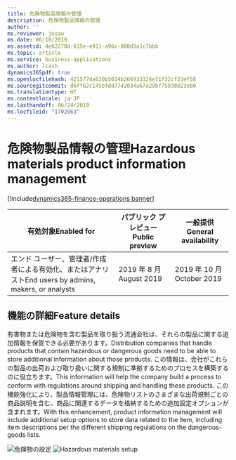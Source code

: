 ```yaml
---
title: 危険物製品情報の管理
description: 危険物製品情報の管理
author: ''
ms.reviewer: josaw
ms.date: 06/18/2019
ms.assetid: 4e62278d-615e-e911-a96c-000d3a1c7bbb
ms.topic: article
ms.service: business-applications
ms.author: lcash
dynamics365pdf: true
ms.openlocfilehash: 421577da630b5024b266933326ef1f32cf33ef58
ms.sourcegitcommit: d6ff62c145bfdd7742034a67a29bf75938823eb0
ms.translationtype: HT
ms.contentlocale: ja-JP
ms.lasthandoff: 06/24/2019
ms.locfileid: "1702063"
---
```

# <a name="hazardous-materials-product-information-management"></a><span data-ttu-id="408ae-103">危険物製品情報の管理</span><span class="sxs-lookup"><span data-stu-id="408ae-103">Hazardous materials product information management</span></span>
[!include[dynamics365-finance-operations banner](../includes/dynamics365-finance-operations.md)]

| <span data-ttu-id="408ae-104">有効対象</span><span class="sxs-lookup"><span data-stu-id="408ae-104">Enabled for</span></span>    |  <span data-ttu-id="408ae-105">パブリック プレビュー</span><span class="sxs-lookup"><span data-stu-id="408ae-105">Public preview</span></span> | <span data-ttu-id="408ae-106">一般提供</span><span class="sxs-lookup"><span data-stu-id="408ae-106">General availability</span></span> | 
| ---------- | ---------- |---------- |
|<span data-ttu-id="408ae-107">エンド ユーザー、管理者/作成者による有効化、またはアナリスト</span><span class="sxs-lookup"><span data-stu-id="408ae-107">End users by admins, makers, or analysts</span></span>|<span data-ttu-id="408ae-108">2019 年 8 月</span><span class="sxs-lookup"><span data-stu-id="408ae-108">August 2019</span></span>| <span data-ttu-id="408ae-109">2019 年 10 月</span><span class="sxs-lookup"><span data-stu-id="408ae-109">October 2019</span></span>|






## <a name="feature-details"></a><span data-ttu-id="408ae-110">機能の詳細</span><span class="sxs-lookup"><span data-stu-id="408ae-110">Feature details</span></span>
<!--feature detail start -->
<span data-ttu-id="408ae-111">有害物または危険物を含む製品を取り扱う流通会社は、それらの製品に関する追加情報を保管できる必要があります。</span><span class="sxs-lookup"><span data-stu-id="408ae-111">Distribution companies that handle products that contain hazardous or dangerous goods need to be able to store additional information about those products.</span></span> <span data-ttu-id="408ae-112">この情報は、会社がこれらの製品の出荷および取り扱いに関する規制に準拠するためのプロセスを構築するのに役立ちます。</span><span class="sxs-lookup"><span data-stu-id="408ae-112">This information will help the company build a process to conform with regulations around shipping and handling these products.</span></span> <span data-ttu-id="408ae-113">この機能強化により、製品情報管理には、危険物リストのさまざまな出荷規制ごとの商品説明を含む、商品に関連するデータを格納するための追加設定オプションが含まれます。</span><span class="sxs-lookup"><span data-stu-id="408ae-113">With this enhancement, product information management will include additional setup options to store data related to the item, including item descriptions per the different shipping regulations on the dangerous-goods lists.</span></span> 

<span data-ttu-id="408ae-114">![危険物の設定](media/hazardous-materials-product-information-management-1.png "")
</span><span class="sxs-lookup"><span data-stu-id="408ae-114">![Hazardous materials setup](media/hazardous-materials-product-information-management-1.png "")
</span></span><!--feature detail end -->










